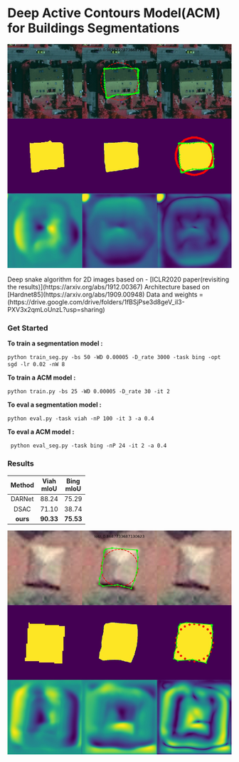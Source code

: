# Deep Active Contours Model(ACM) for Buildings Segmentations
<p align="center">
  <img src="pics/16.jpg" width="800">
</p>
 Deep snake algorithm for 2D images based on - [ICLR2020 paper(revisiting the results)](https://arxiv.org/abs/1912.00367)
 Architecture based on [Hardnet85](https://arxiv.org/abs/1909.00948)
 Data and weights = (https://drive.google.com/drive/folders/1fBSjPse3d8geV_iI3-PXV3x2qmLoUnzL?usp=sharing)

### Get Started
**To train a segmentation model :**
```
python train_seg.py -bs 50 -WD 0.00005 -D_rate 3000 -task bing -opt sgd -lr 0.02 -nW 8
```
**To train a ACM model :**
```
python train.py -bs 25 -WD 0.00005 -D_rate 30 -it 2
```
**To eval a segmentation model :**
```
python eval.py -task viah -nP 100 -it 3 -a 0.4
```
**To eval a ACM model :**
```
 python eval_seg.py -task bing -nP 24 -it 2 -a 0.4
```
### Results  

| Method | Viah <br> mIoU  | Bing <br> mIoU| 
| :---: |  :---:  |  :---:  | 
| DARNet  | 88.24  | 75.29  | 
| DSAC | 71.10 | 38.74 | 
| **ours** | **90.33**  | **75.53** | 

<p align="center">
  <img src="pics/8.jpg" width="800">
</p>